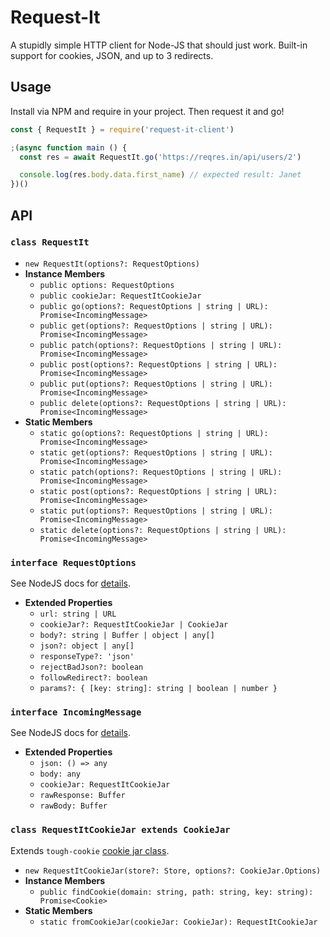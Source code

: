 # Request-It

A stupidly simple HTTP client for Node-JS that should just work. Built-in support for cookies, JSON, and up to 3 redirects.

## Usage
Install via NPM and require in your project. Then request it and go!

```js
const { RequestIt } = require('request-it-client')

;(async function main () {
  const res = await RequestIt.go('https://reqres.in/api/users/2')

  console.log(res.body.data.first_name) // expected result: Janet
})()

```

## API

### `class RequestIt`

- `new RequestIt(options?: RequestOptions)`
- **Instance Members**
  - `public options: RequestOptions`
  - `public cookieJar: RequestItCookieJar`
  - `public go(options?: RequestOptions | string | URL): Promise<IncomingMessage>`
  - `public get(options?: RequestOptions | string | URL): Promise<IncomingMessage>`
  - `public patch(options?: RequestOptions | string | URL): Promise<IncomingMessage>`
  - `public post(options?: RequestOptions | string | URL): Promise<IncomingMessage>`
  - `public put(options?: RequestOptions | string | URL): Promise<IncomingMessage>`
  - `public delete(options?: RequestOptions | string | URL): Promise<IncomingMessage>`
- **Static Members**
  - `static go(options?: RequestOptions | string | URL): Promise<IncomingMessage>`
  - `static get(options?: RequestOptions | string | URL): Promise<IncomingMessage>`
  - `static patch(options?: RequestOptions | string | URL): Promise<IncomingMessage>`
  - `static post(options?: RequestOptions | string | URL): Promise<IncomingMessage>`
  - `static put(options?: RequestOptions | string | URL): Promise<IncomingMessage>`
  - `static delete(options?: RequestOptions | string | URL): Promise<IncomingMessage>`

### `interface RequestOptions`

See NodeJS docs for [details](https://nodejs.org/docs/latest-v12.x/api/http.html#http_http_request_options_callback).

- **Extended Properties**
  - `url: string | URL`
  - `cookieJar?: RequestItCookieJar | CookieJar`
  - `body?: string | Buffer | object | any[]`
  - `json?: object | any[]`
  - `responseType?: 'json'`
  - `rejectBadJson?: boolean`
  - `followRedirect?: boolean`
  - `params?: { [key: string]: string | boolean | number }`

### `interface IncomingMessage`

See NodeJS docs for [details](https://nodejs.org/docs/latest-v12.x/api/http.html#http_class_http_incomingmessage).

- **Extended Properties**
  - `json: () => any`
  - `body: any`
  - `cookieJar: RequestItCookieJar`
  - `rawResponse: Buffer`
  - `rawBody: Buffer`

### `class RequestItCookieJar extends CookieJar`

Extends `tough-cookie` [cookie jar class](https://github.com/salesforce/tough-cookie#cookiejar).

- `new RequestItCookieJar(store?: Store, options?: CookieJar.Options)`
- **Instance Members**
  - `public findCookie(domain: string, path: string, key: string): Promise<Cookie>`
- **Static Members**
  - `static fromCookieJar(cookieJar: CookieJar): RequestItCookieJar`